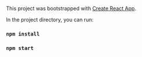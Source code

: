 This project was bootstrapped with [Create React App](https://github.com/facebook/create-react-app).



In the project directory, you can run:
### `npm install`

### `npm start`

